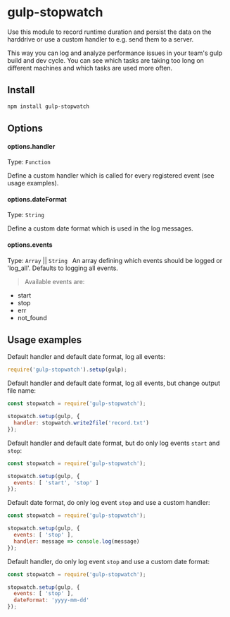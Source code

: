 # gulp-stopwatch

Use this module to record runtime duration and persist the data on the harddrive or use a custom handler to e.g. send them to a server.

This way you can log and analyze performance issues in your team's gulp build and dev cycle. You can see which tasks are taking too long on different machines and which tasks are used more often.

## Install
```bash
npm install gulp-stopwatch
```

## Options

#### options.handler
Type: `Function`

Define a custom handler which is called for every registered event (see usage examples).

#### options.dateFormat
Type: `String`

Define a custom date format which is used in the log messages.

#### options.events
Type: `Array` || `String
`
An array defining which events should be logged or 'log_all'. Defaults to logging all events.

> Available events are:
* start
* stop
* err
* not_found

## Usage examples

Default handler and default date format, log all events:
```js
require('gulp-stopwatch').setup(gulp);
```

Default handler and default date format, log all events, but change output file name:
```js
const stopwatch = require('gulp-stopwatch');

stopwatch.setup(gulp, {
  handler: stopwatch.write2file('record.txt')
});
```

Default handler and default date format, but do only log events `start` and `stop`:
```js
const stopwatch = require('gulp-stopwatch');

stopwatch.setup(gulp, {
  events: [ 'start', 'stop' ]
});
```

Default date format, do only log event `stop` and use a custom handler:
```js
const stopwatch = require('gulp-stopwatch');

stopwatch.setup(gulp, {
  events: [ 'stop' ],
  handler: message => console.log(message)
});
```

Default handler, do only log event `stop` and use a custom date format:
```js
const stopwatch = require('gulp-stopwatch');

stopwatch.setup(gulp, {
  events: [ 'stop' ],
  dateFormat: 'yyyy-mm-dd'
});
```
